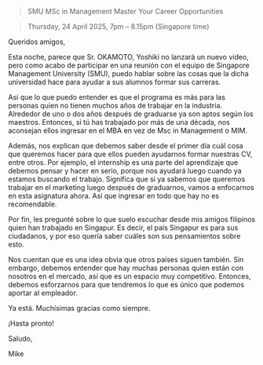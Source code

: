 > SMU MSc in Management Master Your Career Opportunities
 
> Thursday, 24 April 2025, 7pm – 8.15pm (Singapore time) 
 
Queridos amigos,

Esta noche, parece que Sr. OKAMOTO, Yoshiki no lanzará un nuevo vídeo, pero como acabo de participar en una reunión con el equipo de Singapore Management University (SMU), puedo hablar sobre las cosas que la dicha universidad hace para ayudar a sus alumnos formar sus carreras. 

Así que lo que puedo entender es que el programa es más para las personas quien no tienen muchos años de trabajar en la industria. Alrededor de uno o dos años después de graduarse ya son aptos según los maestros. Entonces, si tú has trabajado por más de una década, nos aconsejan ellos ingresar en el MBA en vez de Msc in Management o MIM.

Además, nos explican que debemos saber desde el primer día cuál cosa que queremos hacer para que ellos pueden ayudarnos formar nuestras CV, entre otros. Por ejemplo, el internship es una parte del aprendizaje que debemos pensar y hacer en serio, porque nos ayudará luego cuando ya estamos buscando el trabajo. Significa que si ya sabemos que queremos trabajar en el marketing luego después de graduarnos, vamos a enfocarnos en esta asignatura ahora. Así que ingresar en todo que hay no es recomendable.

Por fin, les pregunté sobre lo que suelo escuchar desde mis amigos filipinos quien han trabajado en Singapur. Es decir, el país Singapur es para sus ciudadanos, y por eso quería saber cuáles son sus pensamientos sobre esto.

Nos cuentan que es una idea obvia que otros países siguen también. Sin embargo, debemos entender que hay muchas personas quien están con nosotros en el mercado, así que es un espacio muy competitivo. Entonces, debemos esforzarnos para que tendremos lo que es único que podemos aportar al empleador.

Ya está. Muchísimas gracias como siempre.

¡Hasta pronto!

Saludo,

Mike
